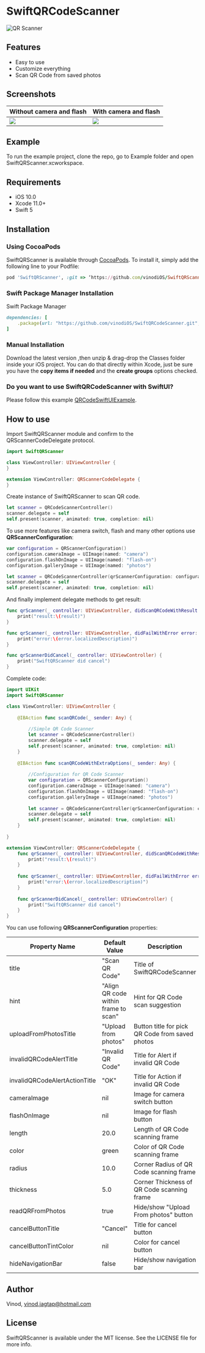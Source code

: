 # SwiftQRCodeScanner
![QR Scanner](https://user-images.githubusercontent.com/30258541/170007055-763fda9a-3edd-4d11-99c9-04f3d3067e8a.gif)

## Features
- Easy to use
- Customize everything
- Scan QR Code from saved photos

## Screenshots
| Without camera and flash | With camera and flash |
| ------ | ------ |
| <img src="https://user-images.githubusercontent.com/30258541/169960154-a1c4770d-a3df-412c-9064-85abdcbe1ac8.jpeg">  | <img src="https://user-images.githubusercontent.com/30258541/169960286-143ba622-0ce2-4252-9d3c-be450641546c.jpeg">  |


## Example
To run the example project, clone the repo, go to Example folder and open SwiftQRScanner.xcworkspace.

## Requirements
- iOS 10.0
- Xcode 11.0+
- Swift 5

## Installation
### Using CocoaPods
SwiftQRScanner is available through [CocoaPods](http://cocoapods.org). To install
it, simply add the following line to your Podfile:

```ruby
pod 'SwiftQRScanner', :git => ‘https://github.com/vinodiOS/SwiftQRScanner’
```
### Swift Package Manager Installation
Swift Package Manager
```ruby
dependencies: [
    .package(url: "https://github.com/vinodiOS/SwiftQRCodeScanner.git", from: "1.1.5")
]
```

### Manual Installation
Download the latest version ,then unzip & drag-drop the Classes  folder inside your iOS project. You can do that directly within Xcode,
just be sure you have the **copy items if needed** and the **create groups** options checked.

### Do you want to use SwiftQRCodeScanner with SwiftUI?
Please follow this example [QRCodeSwiftUIExample](https://github.com/vinodiOS/QRCodeSwiftUIExample).

## How to use
Import SwiftQRScanner module and confirm to the QRScannerCodeDelegate protocol.

```Swift
import SwiftQRScanner

class ViewController: UIViewController {
}

extension ViewController: QRScannerCodeDelegate {
}
```

Create instance of SwiftQRScanner to scan QR code.
```Swift
let scanner = QRCodeScannerController()
scanner.delegate = self
self.present(scanner, animated: true, completion: nil)
```
To use more features like camera switch, flash and many other options use **QRScannerConfiguration**:
```Swift
var configuration = QRScannerConfiguration()
configuration.cameraImage = UIImage(named: "camera")
configuration.flashOnImage = UIImage(named: "flash-on")
configuration.galleryImage = UIImage(named: "photos")

let scanner = QRCodeScannerController(qrScannerConfiguration: configuration)
scanner.delegate = self
self.present(scanner, animated: true, completion: nil)
```
And finally implement delegate methods to get result:
```Swift
func qrScanner(_ controller: UIViewController, didScanQRCodeWithResult result: String) {
    print("result:\(result)")
}

func qrScanner(_ controller: UIViewController, didFailWithError error: SwiftQRCodeScanner.QRCodeError) {
    print("error:\(error.localizedDescription)")
}

func qrScannerDidCancel(_ controller: UIViewController) {
    print("SwiftQRScanner did cancel")
}
```

Complete code:
```Swift
import UIKit
import SwiftQRScanner

class ViewController: UIViewController {
        
    @IBAction func scanQRCode(_ sender: Any) {
    
        //Simple QR Code Scanner
        let scanner = QRCodeScannerController()
        scanner.delegate = self
        self.present(scanner, animated: true, completion: nil)
    }
    
    @IBAction func scanQRCodeWithExtraOptions(_ sender: Any) {
        
        //Configuration for QR Code Scanner
        var configuration = QRScannerConfiguration()
        configuration.cameraImage = UIImage(named: "camera")
        configuration.flashOnImage = UIImage(named: "flash-on")
        configuration.galleryImage = UIImage(named: "photos")
        
        let scanner = QRCodeScannerController(qrScannerConfiguration: configuration)
        scanner.delegate = self
        self.present(scanner, animated: true, completion: nil)
    }
    
}

extension ViewController: QRScannerCodeDelegate {    
    func qrScanner(_ controller: UIViewController, didScanQRCodeWithResult result: String) {
        print("result:\(result)")
    }
    
    func qrScanner(_ controller: UIViewController, didFailWithError error: SwiftQRCodeScanner.QRCodeError) {
        print("error:\(error.localizedDescription)")
    }
    
    func qrScannerDidCancel(_ controller: UIViewController) {
        print("SwiftQRScanner did cancel")
    }
}
```

You can use following **QRScannerConfiguration** properties:

| Property Name | Default Value | Description |
| ------ | ------ |------ |
| title | "Scan QR Code" | Title of SwiftQRCodeScanner |
| hint | "Align QR code within frame to scan" | Hint for QR Code scan suggestion |
| uploadFromPhotosTitle | "Upload from photos" | Button title for pick QR Code from saved photos |
| invalidQRCodeAlertTitle | "Invalid QR Code" | Title for Alert if invalid QR Code |
| invalidQRCodeAlertActionTitle | "OK" | Title for Action if invalid QR Code |
| cameraImage | nil | Image for camera switch button |
| flashOnImage | nil | Image for flash button |
| length | 20.0 | Length of QR Code scanning frame |
| color | green | Color of QR Code scanning frame |
| radius | 10.0 | Corner Radius of QR Code scanning frame |
| thickness | 5.0 | Corner Thickness of QR Code scanning frame |
| readQRFromPhotos | true | Hide/show "Upload From photos" button|
| cancelButtonTitle | "Cancel" | Title for cancel button |
| cancelButtonTintColor | nil | Color for cancel button |
| hideNavigationBar| false | Hide/show navigation bar |

## Author

Vinod, vinod.jagtap@hotmail.com

## License

SwiftQRScanner is available under the MIT license. See the LICENSE file for more info.

